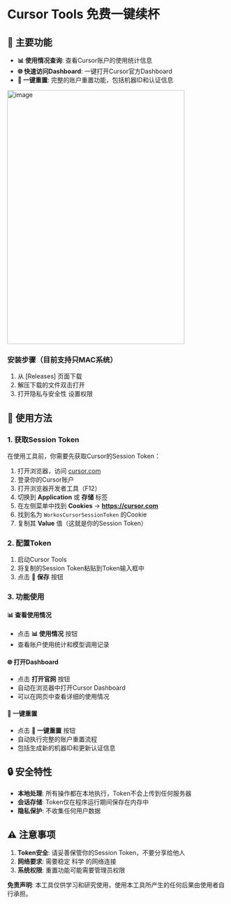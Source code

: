 # Cursor Tools 免费一键续杯

## 🌟 主要功能

- **📊 使用情况查询**: 查看Cursor账户的使用统计信息
- **🌐 快速访问Dashboard**: 一键打开Cursor官方Dashboard
- **🚀 一键重置**: 完整的账户重置功能，包括机器ID和认证信息


<img width="406" height="582" alt="image" src="https://github.com/user-attachments/assets/2e09bf28-2841-47fa-96db-86e018ceb316" />


### 安装步骤（目前支持只MAC系统）

1. 从 [Releases] 页面下载
2. 解压下载的文件双击打开
3. 打开隐私与安全性 设置权限


## 🚀 使用方法

### 1. 获取Session Token

在使用工具前，你需要先获取Cursor的Session Token：

1. 打开浏览器，访问 [cursor.com](https://cursor.com)
2. 登录你的Cursor账户
3. 打开浏览器开发者工具（F12）
4. 切换到 **Application** 或 **存储** 标签
5. 在左侧菜单中找到 **Cookies** → **https://cursor.com**
6. 找到名为 `WorkosCursorSessionToken` 的Cookie
7. 复制其 **Value** 值（这就是你的Session Token）

### 2. 配置Token

1. 启动Cursor Tools
2. 将复制的Session Token粘贴到Token输入框中
3. 点击 **💾 保存** 按钮

### 3. 功能使用

#### 📊 查看使用情况
- 点击 **📊 使用情况** 按钮
- 查看账户使用统计和模型调用记录


#### 🌐 打开Dashboard
- 点击 **打开官网** 按钮
- 自动在浏览器中打开Cursor Dashboard
- 可以在网页中查看详细的使用情况

#### 🚀 一键重置
- 点击 **🚀 一键重置** 按钮
- 自动执行完整的账户重置流程
- 包括生成新的机器ID和更新认证信息


## 🔒 安全特性

- **本地处理**: 所有操作都在本地执行，Token不会上传到任何服务器
- **会话存储**: Token仅在程序运行期间保存在内存中
- **隐私保护**: 不收集任何用户数据

## ⚠️ 注意事项

1. **Token安全**: 请妥善保管你的Session Token，不要分享给他人
3. **网络要求**: 需要稳定 科学 的网络连接
4. **系统权限**: 重置功能可能需要管理员权限


**免责声明**: 本工具仅供学习和研究使用，使用本工具所产生的任何后果由使用者自行承担。
